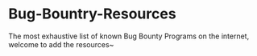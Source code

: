 # Bug-Bountry-Resources
The most exhaustive list of known Bug Bounty Programs on the internet, welcome to add the resources~
